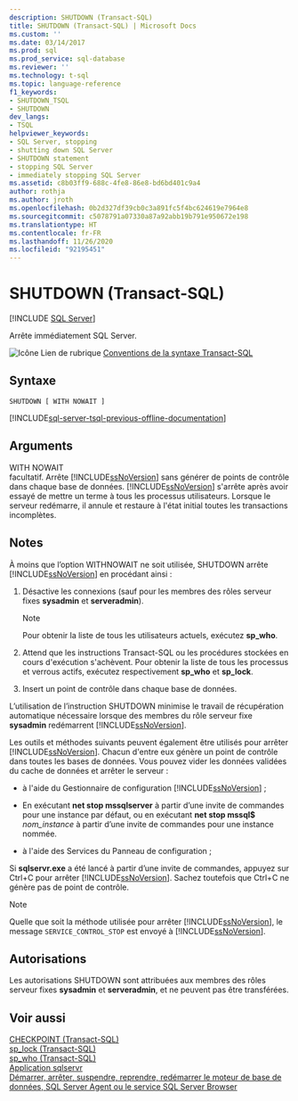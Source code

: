 ```yaml
---
description: SHUTDOWN (Transact-SQL)
title: SHUTDOWN (Transact-SQL) | Microsoft Docs
ms.custom: ''
ms.date: 03/14/2017
ms.prod: sql
ms.prod_service: sql-database
ms.reviewer: ''
ms.technology: t-sql
ms.topic: language-reference
f1_keywords:
- SHUTDOWN_TSQL
- SHUTDOWN
dev_langs:
- TSQL
helpviewer_keywords:
- SQL Server, stopping
- shutting down SQL Server
- SHUTDOWN statement
- stopping SQL Server
- immediately stopping SQL Server
ms.assetid: c8b03ff9-688c-4fe8-86e8-bd6bd401c9a4
author: rothja
ms.author: jroth
ms.openlocfilehash: 0b2d327df39cb0c3a891fc5f4bc624619e7964e8
ms.sourcegitcommit: c5078791a07330a87a92abb19b791e950672e198
ms.translationtype: HT
ms.contentlocale: fr-FR
ms.lasthandoff: 11/26/2020
ms.locfileid: "92195451"
---
```

# <a name="shutdown-transact-sql"></a>SHUTDOWN (Transact-SQL)
[!INCLUDE [SQL Server](../../includes/applies-to-version/sqlserver.md)]

  Arrête immédiatement SQL Server.  
  
 ![Icône Lien de rubrique](../../database-engine/configure-windows/media/topic-link.gif "Icône du lien de rubrique") [Conventions de la syntaxe Transact-SQL](../../t-sql/language-elements/transact-sql-syntax-conventions-transact-sql.md)  
  
## <a name="syntax"></a>Syntaxe  
  
```syntaxsql
SHUTDOWN [ WITH NOWAIT ]   
```  
  
[!INCLUDE[sql-server-tsql-previous-offline-documentation](../../includes/sql-server-tsql-previous-offline-documentation.md)]

## <a name="arguments"></a>Arguments
 WITH NOWAIT  
 facultatif. Arrête [!INCLUDE[ssNoVersion](../../includes/ssnoversion-md.md)] sans générer de points de contrôle dans chaque base de données. [!INCLUDE[ssNoVersion](../../includes/ssnoversion-md.md)] s'arrête après avoir essayé de mettre un terme à tous les processus utilisateurs. Lorsque le serveur redémarre, il annule et restaure à l'état initial toutes les transactions incomplètes.  
  
## <a name="remarks"></a>Notes  
 À moins que l’option WITHNOWAIT ne soit utilisée, SHUTDOWN arrête [!INCLUDE[ssNoVersion](../../includes/ssnoversion-md.md)] en procédant ainsi :  
  
1.  Désactive les connexions (sauf pour les membres des rôles serveur fixes **sysadmin** et **serveradmin**).  
  
    > [!NOTE]  
    >  Pour obtenir la liste de tous les utilisateurs actuels, exécutez **sp_who**.  
  
2.  Attend que les instructions Transact-SQL ou les procédures stockées en cours d'exécution s'achèvent. Pour obtenir la liste de tous les processus et verrous actifs, exécutez respectivement **sp_who** et **sp_lock**.  
  
3.  Insert un point de contrôle dans chaque base de données.  
  
 L’utilisation de l’instruction SHUTDOWN minimise le travail de récupération automatique nécessaire lorsque des membres du rôle serveur fixe **sysadmin** redémarrent [!INCLUDE[ssNoVersion](../../includes/ssnoversion-md.md)].  
  
 Les outils et méthodes suivants peuvent également être utilisés pour arrêter [!INCLUDE[ssNoVersion](../../includes/ssnoversion-md.md)]. Chacun d'entre eux génère un point de contrôle dans toutes les bases de données. Vous pouvez vider les données validées du cache de données et arrêter le serveur :  
  
-   à l'aide du Gestionnaire de configuration [!INCLUDE[ssNoVersion](../../includes/ssnoversion-md.md)] ;  
  
-   En exécutant **net stop mssqlserver** à partir d’une invite de commandes pour une instance par défaut, ou en exécutant **net stop mssql$** _nom_instance_ à partir d’une invite de commandes pour une instance nommée.  
  
-   à l'aide des Services du Panneau de configuration ;  
  
 Si **sqlservr.exe** a été lancé à partir d’une invite de commandes, appuyez sur Ctrl+C pour arrêter [!INCLUDE[ssNoVersion](../../includes/ssnoversion-md.md)]. Sachez toutefois que Ctrl+C ne génère pas de point de contrôle.  
  
> [!NOTE]  
>  Quelle que soit la méthode utilisée pour arrêter [!INCLUDE[ssNoVersion](../../includes/ssnoversion-md.md)], le message `SERVICE_CONTROL_STOP` est envoyé à [!INCLUDE[ssNoVersion](../../includes/ssnoversion-md.md)].  
  
## <a name="permissions"></a>Autorisations  
 Les autorisations SHUTDOWN sont attribuées aux membres des rôles serveur fixes **sysadmin** et **serveradmin**, et ne peuvent pas être transférées.  
  
## <a name="see-also"></a>Voir aussi  
 [CHECKPOINT &#40;Transact-SQL&#41;](../../t-sql/language-elements/checkpoint-transact-sql.md)   
 [sp_lock &#40;Transact-SQL&#41;](../../relational-databases/system-stored-procedures/sp-lock-transact-sql.md)   
 [sp_who &#40;Transact-SQL&#41;](../../relational-databases/system-stored-procedures/sp-who-transact-sql.md)   
 [Application sqlservr](../../tools/sqlservr-application.md)   
 [Démarrer, arrêter, suspendre, reprendre, redémarrer le moteur de base de données, SQL Server Agent ou le service SQL Server Browser](../../database-engine/configure-windows/start-stop-pause-resume-restart-sql-server-services.md)  
  
  
